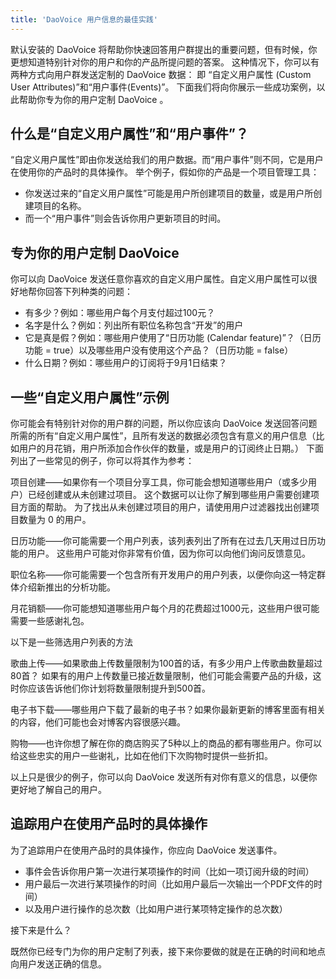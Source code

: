 ```yaml
---
title: 'DaoVoice 用户信息的最佳实践'
---
```


默认安装的 DaoVoice 将帮助你快速回答用户群提出的重要问题，但有时候，你更想知道特别针对你的用户和你的产品所提问题的答案。
这种情况下，你可以有两种方式向用户群发送定制的 DaoVoice 数据：
即 “自定义用户属性 (Custom User Attributes)”和“用户事件(Events)”。
下面我们将向你展示一些成功案例，以此帮助你专为你的用户定制 DaoVoice 。

## 什么是“自定义用户属性”和“用户事件”？

“自定义用户属性”即由你发送给我们的用户数据。而“用户事件”则不同，它是用户在使用你的产品时的具体操作。
举个例子，假如你的产品是一个项目管理工具：

* 你发送过来的“自定义用户属性”可能是用户所创建项目的数量，或是用户所创建项目的名称。
* 而一个“用户事件”则会告诉你用户更新项目的时间。

## 专为你的用户定制 DaoVoice 

你可以向 DaoVoice 发送任意你喜欢的自定义用户属性。自定义用户属性可以很好地帮你回答下列种类的问题：

* 有多少？例如：哪些用户每个月支付超过100元？
* 名字是什么？例如：列出所有职位名称包含“开发”的用户
* 它是真是假？例如：哪些用户使用了“日历功能 (Calendar feature)”？（日历功能 = true）以及哪些用户没有使用这个产品？（日历功能 = false）
* 什么日期？例如：哪些用户的订阅将于9月1日结束？

## 一些“自定义用户属性”示例

你可能会有特别针对你的用户群的问题，所以你应该向 DaoVoice 发送回答问题所需的所有“自定义用户属性”，且所有发送的数据必须包含有意义的用户信息（比如用户的月花销，用户所添加合作伙伴的数量，或是用户的订阅终止日期。）
下面列出了一些常见的例子，你可以将其作为参考：

项目创建——如果你有一个项目分享工具，你可能会想知道哪些用户（或多少用户）已经创建或从未创建过项目。
这个数据可以让你了解到哪些用户需要创建项目方面的帮助。
为了找出从未创建过项目的用户，请使用用户过滤器找出创建项目数量为 0 的用户。

日历功能——你可能需要一个用户列表，该列表列出了所有在过去几天用过日历功能的用户。
这些用户可能对你非常有价值，因为你可以向他们询问反馈意见。

职位名称——你可能需要一个包含所有开发用户的用户列表，以便你向这一特定群体介绍新推出的分析功能。

月花销额——你可能想知道哪些用户每个月的花费超过1000元，这些用户很可能需要一些感谢礼包。

以下是一些筛选用户列表的方法

歌曲上传——如果歌曲上传数量限制为100首的话，有多少用户上传歌曲数量超过80首？
如果有的用户上传数量已接近数量限制，他们可能会需要产品的升级，这时你应该告诉他们你计划将数量限制提升到500首。

电子书下载——哪些用户下载了最新的电子书？如果你最新更新的博客里面有相关的内容，他们可能也会对博客内容很感兴趣。

购物——也许你想了解在你的商店购买了5种以上的商品的都有哪些用户。你可以给这些忠实的用户一些谢礼，比如在他们下次购物时提供一些折扣。

以上只是很少的例子，你可以向 DaoVoice 发送所有对你有意义的信息，以便你更好地了解自己的用户。

## 追踪用户在使用产品时的具体操作

为了追踪用户在使用产品时的具体操作，你应向 DaoVoice 发送事件。

* 事件会告诉你用户第一次进行某项操作的时间（比如一项订阅升级的时间）
* 用户最后一次进行某项操作的时间（比如用户最后一次输出一个PDF文件的时间）
* 以及用户进行操作的总次数（比如用户进行某项特定操作的总次数）

<!-- 如果你想寻找一些参考范例，你可以在这里查阅事件使用指南。 -->

接下来是什么？

既然你已经专门为你的用户定制了列表，接下来你要做的就是在正确的时间和地点向用户发送正确的信息。
